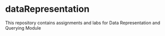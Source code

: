 # dataRepresentation
This repository contains assignments and labs for Data Representation and Querying Module
